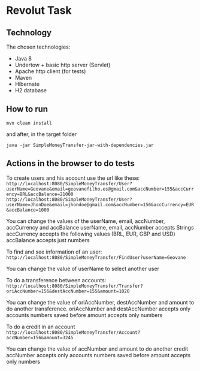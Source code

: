 Revolut Task
=================

Technology
------------
The chosen technologies:
* Java 8
* Undertow + basic http server (Servlet)
* Apache http client (for tests)
* Maven
* Hibernate
* H2 database

How to run
------------
```mvn clean install```

and after, in the target folder

```java -jar SimpleMoneyTransfer-jar-with-dependencies.jar```


Actions in the browser to do tests
------------
To create users and his account use the url like these:
```http://localhost:8080/SimpleMoneyTransfer/User?userName=Geovane&email=geovanefilho.es@gmail.com&accNumber=155&accCurrency=BRL&accBalance=21000```
```http://localhost:8080/SimpleMoneyTransfer/User?userName=JhonDoe&email=jhondoe@gmail.com&accNumber=156&accCurrency=EUR&accBalance=1000```

You can change the values of the userName, email, accNumber, accCurrency and accBalance
userName, email, accNumber accepts Strings
accCurrency accepts the following values (BRL, EUR, GBP and USD)
accBalance accepts just numbers


To find and see information of an user:
```http://localhost:8080/SimpleMoneyTransfer/FindUser?userName=Geovane```

You can change the value of userName to select another user


To do a transference between accounts:
```http://localhost:8080/SimpleMoneyTransfer/Transfer?oriAccNumber=156&destAccNumber=155&amount=1020```

You can change the value of oriAccNumber, destAccNumber and amount to do another transference.
oriAccNumber and destAccNumber accepts only accounts numbers saved before
amount accepts only numbers


To do a credit in an account
```http://localhost:8080/SimpleMoneyTransfer/Account?accNumber=156&amount=3245```

You can change the value of accNumber and amount to do another credit
accNumber accepts only accounts numbers saved before
amount accepts only numbers
